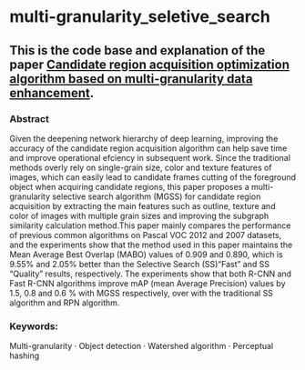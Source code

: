 # multi-granularity_seletive_search

## This is the code base and explanation of the paper [Candidate region acquisition optimization algorithm based on multi-granularity data enhancement](https://scholar.google.com/citations?view_op=view_citation&hl=zh-CN&user=51yJbQ0AAAAJ&citation_for_view=51yJbQ0AAAAJ:IjCSPb-OGe4C).

### Abstract
Given the deepening network hierarchy of deep learning, improving the accuracy of the candidate region acquisition algorithm can help save time and improve operational efciency in subsequent work. Since the traditional methods overly rely on single-grain size, color and texture features of images, which can easily lead to candidate frames cutting of the foreground object when acquiring candidate regions, this paper proposes a multi-granularity selective search algorithm (MGSS) for candidate region acquisition by extracting the main features such as outline, texture and color of images with multiple grain sizes and improving the subgraph similarity calculation method.This paper mainly compares the performance of previous common algorithms on Pascal VOC 2012 and 2007 datasets, and the experiments show that the method used in this paper maintains the Mean Average Best Overlap (MABO) values of 0.909 and 0.890, which is 9.55% and 2.05% better than the Selective Search (SS)“Fast” and SS “Quality” results, respectively. The experiments show that both R-CNN and Fast R-CNN 
algorithms improve mAP (mean Average Precision) values by 1.5, 0.8 and 0.6 % with MGSS respectively, over with the traditional SS algorithm and RPN algorithm.

### Keywords:
Multi-granularity · Object detection · Watershed algorithm · Perceptual hashing
